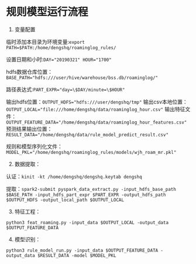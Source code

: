 # 规则模型运行流程

1. 变量配置

临时添加本目录为环境变量:`export PATH=$PATH:/home/dengshq/roaminglog_rules/ `

设置日期和小时:`DAY="20190321"
HOUR="1700"`

hdfs数据仓库位置：`BASE_PATH="hdfs:///user/hive/warehouse/bss.db/roaminglog/"`

路径表达式:`PART_EXPR="day=\$DAY/minute=\$HOUR"`

输出hdfs位置：`OUTPUT_HDFS="hdfs:///user/dengshq/tmp"`
输出csv本地位置：`OUTPUT_LOCAL="file:///home/dengshq/data/roaminglog_hour.csv"`
输出特征文件：`OUTPUT_FEATURE_DATA="/home/dengshq/data/roaminglog_hour_features.csv"`
预测结果输出位置：`RESULT_DATA="/home/dengshq/data/rule_model_predict_result.csv"`

规则和模型序列化文件：`MODEL_PKL="/home/dengshq/roaminglog_rules/models/wjh_roam_mr.pkl"`

2. 数据提取：

认证：`kinit -kt /home/dengshq/dengshq.keytab dengshq`

提取：`spark2-submit pyspark_data_extract.py -input_hdfs_base_path $BASE_PATH -input_hdfs_part_expr $PART_EXPR -output_hdfs_path $OUTPUT_HDFS -output_local_path $OUTPUT_LOCAL`

3. 特征工程：

`python3 feat_roaming.py -input_data $OUTPUT_LOCAL -output_data ​$OUTPUT_FEATURE_DATA`

4. 模型识别：

`python3 rule_model_run.py -input_data $OUTPUT_FEATURE_DATA -output_data $RESULT_DATA -model $MODEL_PKL`

